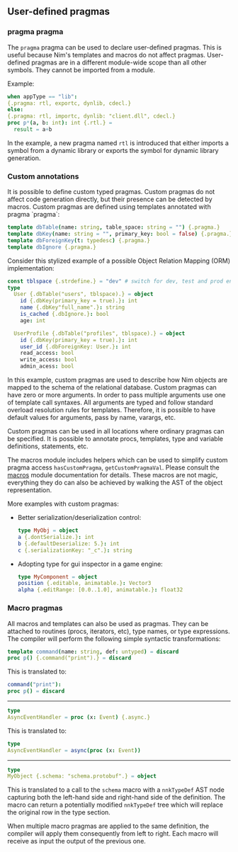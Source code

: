 ## User-defined pragmas

### pragma pragma

The `pragma` pragma can be used to declare user-defined pragmas. This is
useful because Nim\'s templates and macros do not affect pragmas.
User-defined pragmas are in a different module-wide scope than all other
symbols. They cannot be imported from a module.

Example:

``` nim
when appType == "lib":
{.pragma: rtl, exportc, dynlib, cdecl.}
else:
{.pragma: rtl, importc, dynlib: "client.dll", cdecl.}
proc p*(a, b: int): int {.rtl.} =
  result = a+b
```

In the example, a new pragma named `rtl` is introduced that either
imports a symbol from a dynamic library or exports the symbol for
dynamic library generation.

### Custom annotations

It is possible to define custom typed pragmas. Custom pragmas do not
affect code generation directly, but their presence can be detected by
macros. Custom pragmas are defined using templates annotated with pragma
\`pragma\`:

``` nim
template dbTable(name: string, table_space: string = "") {.pragma.}
template dbKey(name: string = "", primary_key: bool = false) {.pragma.}
template dbForeignKey(t: typedesc) {.pragma.}
template dbIgnore {.pragma.}
```

Consider this stylized example of a possible Object Relation Mapping
(ORM) implementation:

``` nim
const tblspace {.strdefine.} = "dev" # switch for dev, test and prod environments
type
  User {.dbTable("users", tblspace).} = object
    id {.dbKey(primary_key = true).}: int
    name {.dbKey"full_name".}: string
    is_cached {.dbIgnore.}: bool
    age: int

  UserProfile {.dbTable("profiles", tblspace).} = object
    id {.dbKey(primary_key = true).}: int
    user_id {.dbForeignKey: User.}: int
    read_access: bool
    write_access: bool
    admin_acess: bool
```

In this example, custom pragmas are used to describe how Nim objects are
mapped to the schema of the relational database. Custom pragmas can have
zero or more arguments. In order to pass multiple arguments use one of
template call syntaxes. All arguments are typed and follow standard
overload resolution rules for templates. Therefore, it is possible to
have default values for arguments, pass by name, varargs, etc.

Custom pragmas can be used in all locations where ordinary pragmas can
be specified. It is possible to annotate procs, templates, type and
variable definitions, statements, etc.

The macros module includes helpers which can be used to simplify custom
pragma access `hasCustomPragma`, `getCustomPragmaVal`. Please consult
the [macros](macros.html) module documentation for details. These macros
are not magic, everything they do can also be achieved by walking the
AST of the object representation.

More examples with custom pragmas:

-   Better serialization/deserialization control:

    ``` nim
    type MyObj = object
    a {.dontSerialize.}: int
    b {.defaultDeserialize: 5.}: int
    c {.serializationKey: "_c".}: string
    ```

-   Adopting type for gui inspector in a game engine:

    ``` nim
    type MyComponent = object
    position {.editable, animatable.}: Vector3
    alpha {.editRange: [0.0..1.0], animatable.}: float32
    ```

### Macro pragmas

All macros and templates can also be used as pragmas. They can be
attached to routines (procs, iterators, etc), type names, or type
expressions. The compiler will perform the following simple syntactic
transformations:

``` nim
template command(name: string, def: untyped) = discard
proc p() {.command("print").} = discard
```

This is translated to:

``` nim
command("print"):
proc p() = discard
```

------------------------------------------------------------------------

``` nim
type
AsyncEventHandler = proc (x: Event) {.async.}
```

This is translated to:

``` nim
type
AsyncEventHandler = async(proc (x: Event))
```

------------------------------------------------------------------------

``` nim
type
MyObject {.schema: "schema.protobuf".} = object
```

This is translated to a call to the `schema` macro with a `nnkTypeDef`
AST node capturing both the left-hand side and right-hand side of the
definition. The macro can return a potentially modified `nnkTypeDef`
tree which will replace the original row in the type section.

When multiple macro pragmas are applied to the same definition, the
compiler will apply them consequently from left to right. Each macro
will receive as input the output of the previous one.